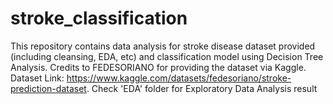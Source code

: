 # stroke_classification
This repository contains data analysis for stroke disease dataset provided (including cleansing, EDA, etc) and classification model using Decision Tree Analysis.
Credits to FEDESORIANO for providing the dataset via Kaggle.
Dataset Link: https://www.kaggle.com/datasets/fedesoriano/stroke-prediction-dataset.
Check 'EDA' folder for Exploratory Data Analysis result
